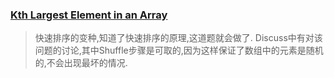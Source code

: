 ### [Kth Largest Element in an Array](https://leetcode.com/problems/kth-largest-element-in-an-array/description/)
> 快速排序的变种,知道了快速排序的原理,这道题就会做了.
> Discuss中有对该问题的讨论,其中Shuffle步骤是可取的,因为这样保证了数组中的元素是随机的,不会出现最坏的情况.
